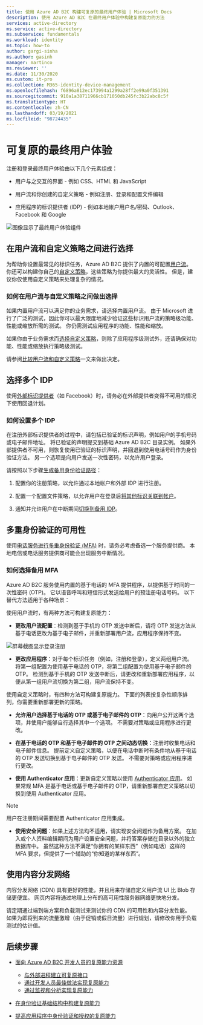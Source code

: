 ```yaml
---
title: 使用 Azure AD B2C 构建可复原的最终用户体验 | Microsoft Docs
description: 使用 Azure AD B2C 在最终用户体验中构建复原能力的方法
services: active-directory
ms.service: active-directory
ms.subservice: fundamentals
ms.workload: identity
ms.topic: how-to
author: gargi-sinha
ms.author: gasinh
manager: martinco
ms.reviewer: ''
ms.date: 11/30/2020
ms.custom: it-pro
ms.collection: M365-identity-device-management
ms.openlocfilehash: f6896a812ec173994a1299a28ff2e99a0f351391
ms.sourcegitcommit: 910a1a38711966cb171050db245fc3b22abc8c5f
ms.translationtype: HT
ms.contentlocale: zh-CN
ms.lasthandoff: 03/19/2021
ms.locfileid: "98724435"
---
```

# <a name="resilient-end-user-experience"></a>可复原的最终用户体验

注册和登录最终用户体验由以下几个元素组成：

- 用户与之交互的界面 - 例如 CSS、HTML 和 JavaScript

- 用户流和你创建的自定义策略 - 例如注册、登录和配置文件编辑

- 应用程序的标识提供者 (IDP) - 例如本地帐户用户名/密码、Outlook、Facebook 和 Google

![图像显示了最终用户体验组件](media/resilient-end-user-experiences/end-user-experience-architecture.png)

## <a name="choose-between-user-flow-and-custom-policy"></a>在用户流和自定义策略之间进行选择  

为帮助你设置最常见的标识任务，Azure AD B2C 提供了内置的可配置[用户流](../../active-directory-b2c/user-flow-overview.md)。 你还可以构建你自己的[自定义策略](../../active-directory-b2c/custom-policy-overview.md)，这些策略为你提供最大的灵活性。 但是，建议你仅使用自定义策略来处理复杂的情况。

### <a name="how-to-decide-between-user-flow-and-custom-policy"></a>如何在用户流与自定义策略之间做出选择

如果内置用户流可以满足你的业务需求，请选择内置用户流。 由于 Microsoft 进行了广泛的测试，因此你可以最大限度地减少验证这些标识用户流的策略级功能、性能或缩放所需的测试。 你仍需测试应用程序的功能、性能和缩放。

如果你由于业务需求而[选择自定义策略](../../active-directory-b2c/custom-policy-get-started.md)，则除了应用程序级测试外，还请确保对功能、性能或缩放执行策略级测试。

请参阅[比较用户流和自定义策略](../../active-directory-b2c/custom-policy-overview.md#comparing-user-flows-and-custom-policies)一文来做出决定。

## <a name="choose-multiple-idps"></a>选择多个 IDP

使用[外部标识提供者](../../active-directory-b2c/technical-overview.md#external-identity-providers)（如 Facebook）时，请务必在外部提供者变得不可用的情况下使用回退计划。

### <a name="how-to-set-up-multiple-idps"></a>如何设置多个 IDP

在注册外部标识提供者的过程中，请包括已验证的标识声明，例如用户的手机号码或电子邮件地址。 将已验证的声明提交到基础 Azure AD B2C 目录实例。 如果外部提供者不可用，则恢复使用已验证的标识声明，并回退到使用电话号码作为身份验证方法。 另一个选项是向用户发送一次性密码，以允许用户登录。

 请按照以下步骤[生成备用身份验证路径](https://github.com/azure-ad-b2c/samples/tree/master/policies/idps-filter)：

 1. 配置你的注册策略，以允许通过本地帐户和外部 IDP 进行注册。

 2. 配置一个配置文件策略，以允许用户在登录后[将其他标识关联到帐户](https://github.com/Azure-Samples/active-directory-b2c-advanced-policies/tree/master/account-linking)。

 3. 通知并允许用户在中断期间[切换到备用 IDP](../../active-directory-b2c/customize-ui-with-html.md#configure-dynamic-custom-page-content-uri)。

## <a name="availability-of-multi-factor-authentication"></a>多重身份验证的可用性

使用[电话服务进行多重身份验证 (MFA)](../../active-directory-b2c/phone-authentication.md) 时，请务必考虑备选一个服务提供商。 本地电信或电话服务提供商可能会出现服务中断情况。

### <a name="how-to-choose-an-alternate-mfa"></a>如何选择备用 MFA  

Azure AD B2C 服务使用内置的基于电话的 MFA 提供程序，以提供基于时间的一次性密码 (OTP)。 它以语音呼叫和短信形式发送给用户的预注册电话号码。 以下替代方法适用于各种场景：

使用用户流时，有两种方法可构建复原能力：

- **更改用户流配置**：检测到基于手机的 OTP 发送中断后，请将 OTP 发送方法从基于电话更改为基于电子邮件，并重新部署用户流，应用程序保持不变。

![屏幕截图显示登录注册](media/resilient-end-user-experiences/create-sign-in.png)

- **更改应用程序**：对于每个标识任务（例如，注册和登录），定义两组用户流。 将第一组配置为使用基于电话的 OTP，将第二组配置为使用基于电子邮件的 OTP。 检测到基于手机的 OTP 发送中断后，请更改和重新部署应用程序，以便从第一组用户流切换为第二组，用户流保持不变。  

使用自定义策略时，有四种方法可构建复原能力。 下面的列表按复杂性顺序排列，你需要重新部署更新的策略。

- **允许用户选择基于电话的 OTP 或基于电子邮件的 OTP**：向用户公开这两个选项，并使用户能够自行选择其中一个选项。 不需要对策略或应用程序进行更改。

- **在基于电话的 OTP 和基于电子邮件的 OTP 之间动态切换**：注册时收集电话和电子邮件信息。 提前定义自定义策略，以便在电话中断时有条件地从基于电话的 OTP 发送切换到基于电子邮件的 OTP 发送。 不需要对策略或应用程序进行更改。

- **使用 Authenticator 应用**：更新自定义策略以使用 [Authenticator 应用](https://github.com/azure-ad-b2c/samples/tree/master/policies/custom-mfa-totp)。 如果常规 MFA 是基于电话或基于电子邮件的 OTP，请重新部署自定义策略以切换到使用 Authenticator 应用。

>[!Note]
>用户在注册期间需要配置 Authenticator 应用集成。

- **使用安全问题**：如果上述方法均不适用，请实现安全问题作为备用方案。 在加入或个人资料编辑期间为用户设置安全问题，并将答案存储在目录以外的独立数据库中。 虽然这种方法不满足“你拥有的某样东西”（例如电话）这样的 MFA 要求，但提供了一个辅助的“你知道的某样东西”。

## <a name="use-a-content-delivery-network"></a>使用内容分发网络

内容分发网络 (CDN) 具有更好的性能，并且用来存储自定义用户流 UI 比 Blob 存储更便宜。 网页内容将通过地理上分布的高可用性服务器网络更快地分发。  

请定期通过端到端方案和负载测试来测试你的 CDN 的可用性和内容分发性能。 如果为即将到来的流量激增（由于促销或假日流量）进行规划，请修改你用于负载测试的估计值。
  
## <a name="next-steps"></a>后续步骤

- [面向 Azure AD B2C 开发人员的复原能力资源](resilience-b2c.md)
  
  - [与外部进程建立可复原接口](resilient-external-processes.md)
  - [通过开发人员最佳做法实现复原能力](resilience-b2c-developer-best-practices.md)
  - [通过监视和分析实现复原能力](resilience-with-monitoring-alerting.md)
- [在身份验证基础结构中构建复原能力](resilience-in-infrastructure.md)
- [提高应用程序中身份验证和授权的复原能力](resilience-app-development-overview.md)